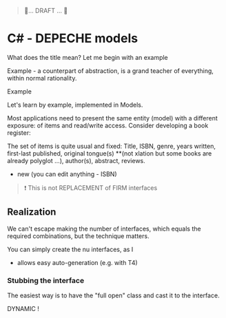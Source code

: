 > 🚧... DRAFT ... 🚧

# C# - DEPECHE models

What does the title mean? Let me begin with an example


Example - a counterpart of abstraction, is a grand teacher of everything, within normal rationality.


Example 

Let's learn by example, implemented in Models.



Most applications need to present the same entity (model) with a different exposure: of items and read/write access. Consider developing a book register:

The set of items is quite usual and fixed: Title, ISBN, genre, years written, first-last published, original tongue(s) **(not xlation but some books are already polyglot ...), author(s), abstract, reviews.

* new (you can edit anything - ISBN)


> :exclamation: This is not REPLACEMENT of FIRM interfaces

## Realization

We can't escape making the number of interfaces, which equals the required combinations, but the technique matters.

You can simply create the nu interfaces, as I  

+ allows easy auto-generation (e.g. with T4)

### Stubbing the interface

The easiest way is to have the "full open" class and cast it to the interface.

DYNAMIC !
